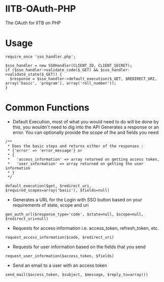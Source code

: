 # IITB-OAuth-PHP
The OAuth for IITB on PHP

# Usage

```
require_once 'sso_handler.php';

$sso_handler = new SSOHandler(CLIENT_ID, CLIENT_SECRET);
if ($sso_handler->validate_code($_GET) && $sso_handler->validate_state($_GET)) {
  $response = $sso_handler->default_execution($_GET, $REDIRECT_URI, array('basic', 'program'), array('roll_number'));
}
```

# Common Functions

* Default Execution, most of what you would need to do will be done by this, you wouldn't need to dig into the API
Generates a response or an error. You can optionally provide the scope of the and fields you need
```
/**
 * Does the basic steps and returns either of the responses :
 * {'error' => 'error_message'} or
 * {
 *   'access_information' => array returned on getting access token,
 *   'user_information' => array returned on getting the user information
 * }
 */

default_execution($get, $redirect_uri, $required_scopes=array('basic'), $fields=null)
```


* Generates a URL for the Login with SSO button based on your requirements of state, scope and uri
```
gen_auth_url($response_type='code', $state=null, $scope=null, $redirect_uri=null)
```

* Requests for access information i.e. access_token, refresh_token, etc.
```
request_access_information($code, $redirect_uri)
```

* Requests for user information based on the fields that you send
```
request_user_information($access_token, $fields)
```

* Send an email to a user with an access token
```
send_mail($access_token, $subject, $message, $reply_to=array())
```
